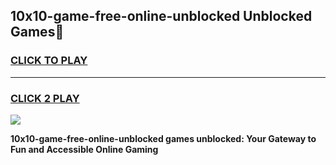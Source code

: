 
## 10x10-game-free-online-unblocked Unblocked Games👋
<h3>
<a href="https://news.freeplayer.one?title=10x10-game-free-online-unblocked&ref=16F">CLICK TO PLAY</a></h3>
<hr>

<h3>
<a href="https://news.freeplayer.one?title=10x10-game-free-online-unblocked&ref=16F">CLICK 2 PLAY</a>
  
</h3>

<a href="https://news.freeplayer.one?title=10x10-game-free-online-unblocked&ref=16F/"><img src="https://clearcache.store/games.png"></a>


**10x10-game-free-online-unblocked games unblocked: Your Gateway to Fun and Accessible Online Gaming**
